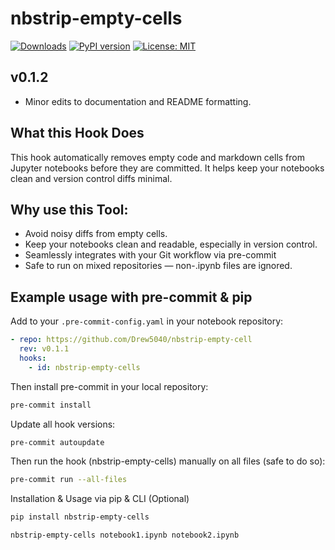 # nbstrip-empty-cells
[![Downloads](https://static.pepy.tech/badge/nbstrip-empty-cells)](https://pepy.tech/project/nbstrip-empty-cells)
[![PyPI version](https://badge.fury.io/py/nbstrip-empty-cells.svg)](https://badge.fury.io/py/nbstrip-empty-cells)
[![License: MIT](https://img.shields.io/badge/License-MIT-yellow.svg)](https://opensource.org/licenses/MIT)


## v0.1.2
- Minor edits to documentation and README formatting.

## What this Hook Does
This hook automatically removes empty code and markdown cells from Jupyter notebooks before they are committed. 
It helps keep your notebooks clean and version control diffs minimal.

## Why use this Tool:
- Avoid noisy diffs from empty cells.
- Keep your notebooks clean and readable, especially in version control.
- Seamlessly integrates with your Git workflow via pre-commit
- Safe to run on mixed repositories — non-.ipynb files are ignored.

## Example usage with pre-commit & pip
Add to your `.pre-commit-config.yaml` in your notebook repository:

```yaml
- repo: https://github.com/Drew5040/nbstrip-empty-cell
  rev: v0.1.1
  hooks:
    - id: nbstrip-empty-cells
```

Then install pre-commit in your local repository:

```bash
pre-commit install
```

Update all hook versions:

```bash
pre-commit autoupdate
```

Then run the hook (nbstrip-empty-cells) manually on all files (safe to do so):
```bash
pre-commit run --all-files
```

Installation & Usage via pip & CLI (Optional)
```bash
pip install nbstrip-empty-cells

nbstrip-empty-cells notebook1.ipynb notebook2.ipynb 
```


